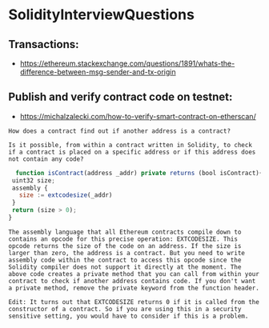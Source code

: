 # SolidityInterviewQuestions

## Transactions:

   - https://ethereum.stackexchange.com/questions/1891/whats-the-difference-between-msg-sender-and-tx-origin
   
## Publish and verify contract code on testnet:

   - https://michalzalecki.com/how-to-verify-smart-contract-on-etherscan/

   ```
   How does a contract find out if another address is a contract?
   
   Is it possible, from within a contract written in Solidity, to check if a contract is placed on a specific address or if this address does not contain any code?
   ```
 ```js
   function isContract(address _addr) private returns (bool isContract){
  uint32 size;
  assembly {
    size := extcodesize(_addr)
  }
  return (size > 0);
}
```
```
The assembly language that all Ethereum contracts compile down to contains an opcode for this precise operation: EXTCODESIZE. This opcode returns the size of the code on an address. If the size is larger than zero, the address is a contract. But you need to write assembly code within the contract to access this opcode since the Solidity compiler does not support it directly at the moment. The above code creates a private method that you can call from within your contract to check if another address contains code. If you don't want a private method, remove the private keyword from the function header.

Edit: It turns out that EXTCODESIZE returns 0 if it is called from the constructor of a contract. So if you are using this in a security sensitive setting, you would have to consider if this is a problem.
```
   
